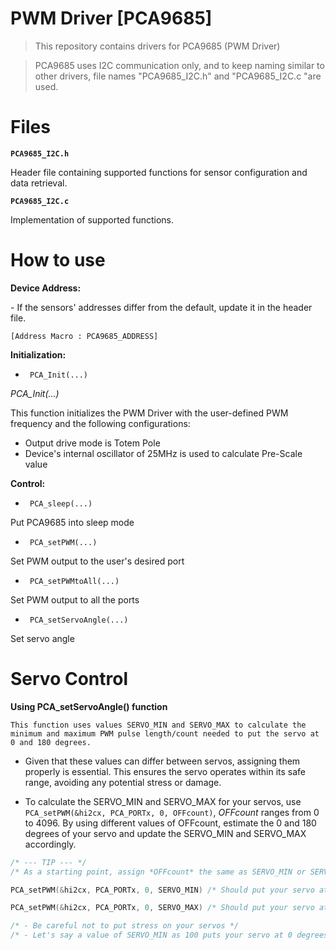 # PWM Driver [PCA9685]

> This repository contains drivers for PCA9685 (PWM Driver)

> PCA9685 uses I2C communication only, and to keep naming similar to other drivers, file names "PCA9685_I2C.h" and "PCA9685_I2C.c "are used.

# Files
**`PCA9685_I2C.h`**
<p>Header file containing supported functions for sensor configuration and data retrieval. 

**`PCA9685_I2C.c`**
<p> Implementation of supported functions.

# How to use
**Device Address:**
<p>- If the sensors' addresses differ from the default, update it in the header file.

`[Address Macro : PCA9685_ADDRESS]` 

**Initialization:**
- ` PCA_Init(...)`

*PCA_Init(...)* 
<p>This function initializes the PWM Driver with the user-defined PWM frequency and the following configurations:

-   Output drive mode is Totem Pole
-   Device's internal oscillator of 25MHz is used to calculate Pre-Scale value

**Control:**
- ` PCA_sleep(...)`
<p> Put PCA9685 into sleep mode

- ` PCA_setPWM(...)`
<p> Set PWM output to the user's desired port

- ` PCA_setPWMtoAll(...)`
<p> Set PWM output to all the ports

- ` PCA_setServoAngle(...)`
<p> Set servo angle


# Servo Control
**Using PCA_setServoAngle() function**

`This function uses values SERVO_MIN and SERVO_MAX to calculate the minimum and maximum PWM pulse length/count needed to put the servo at 0 and 180 degrees.` 
- Given that these values can differ between servos, assigning them properly is essential. This ensures the servo operates within its safe range, avoiding any potential stress or damage.

- To calculate the SERVO_MIN and SERVO_MAX for your servos, use `PCA_setPWM(&hi2cx, PCA_PORTx, 0, OFFcount)`, *OFFcount* ranges from 0 to 4096. By using different values of OFFcount, estimate the 0 and 180 degrees of your servo and update the SERVO_MIN and SERVO_MAX accordingly.


```c
/* --- TIP --- */
/* As a starting point, assign *OFFcount* the same as SERVO_MIN or SERVO_MAX to get an idea of how far your servo is from 0 degrees or 180 degrees and proceed from there. */

PCA_setPWM(&hi2cx, PCA_PORTx, 0, SERVO_MIN) /* Should put your servo at 0 Degrees*/

PCA_setPWM(&hi2cx, PCA_PORTx, 0, SERVO_MAX) /* Should put your servo at 180 Degrees*/

/* - Be careful not to put stress on your servos */
/* - Let's say a value of SERVO_MIN as 100 puts your servo at 0 degrees; you must refrain from putting further stress on your servo by writing 101 and above. Same for SERVO_MAX. */

```
